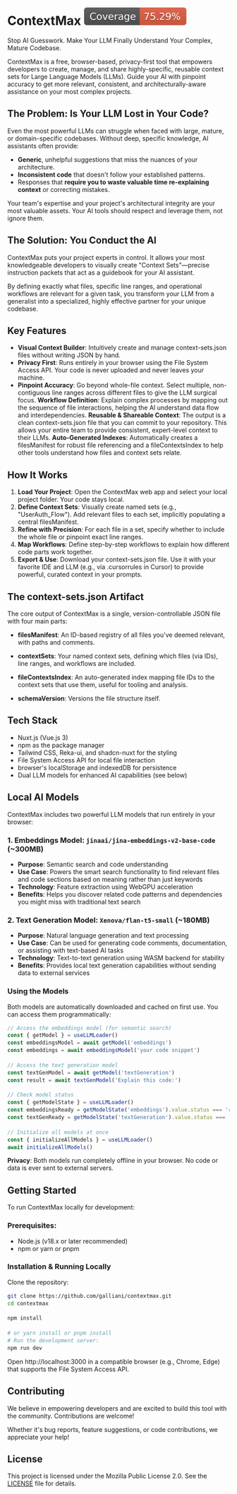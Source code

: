 # ContextMax ![Coverage Status](badges/coverage.svg)

Stop AI Guesswork. Make Your LLM Finally Understand Your Complex, Mature Codebase.

ContextMax is a free, browser-based, privacy-first tool that empowers developers to create, manage, and share highly-specific, reusable context sets for Large Language Models (LLMs). Guide your AI with pinpoint accuracy to get more relevant, consistent, and architecturally-aware assistance on your most complex projects.


## The Problem: Is Your LLM Lost in Your Code?

Even the most powerful LLMs can struggle when faced with large, mature, or domain-specific codebases. Without deep, specific knowledge, AI assistants often provide:

- **Generic**, unhelpful suggestions that miss the nuances of your architecture.
- **Inconsistent code** that doesn't follow your established patterns.
- Responses that **require you to waste valuable time re-explaining context** or correcting mistakes.

Your team's expertise and your project's architectural integrity are your most valuable assets. Your AI tools should respect and leverage them, not ignore them.

## The Solution: You Conduct the AI

ContextMax puts your project experts in control. It allows your most knowledgeable developers to visually create "Context Sets"—precise instruction packets that act as a guidebook for your AI assistant.

By defining exactly what files, specific line ranges, and operational workflows are relevant for a given task, you transform your LLM from a generalist into a specialized, highly effective partner for your unique codebase.


## Key Features

- **Visual Context Builder**: Intuitively create and manage context-sets.json files without writing JSON by hand.
- **Privacy First**: Runs entirely in your browser using the File System Access API. Your code is never uploaded and never leaves your machine.
- **Pinpoint Accuracy**: Go beyond whole-file context. Select multiple, non-contiguous line ranges across different files to give the LLM surgical focus.
**Workflow Definition**: Explain complex processes by mapping out the sequence of file interactions, helping the AI understand data flow and interdependencies.
**Reusable & Shareable Context**: The output is a clean context-sets.json file that you can commit to your repository. This allows your entire team to provide consistent, expert-level context to their LLMs.
**Auto-Generated Indexes**: Automatically creates a filesManifest for robust file referencing and a fileContextsIndex to help other tools understand how files and context sets relate.


## How It Works

1. **Load Your Project**: Open the ContextMax web app and select your local project folder. Your code stays local.
2. **Define Context Sets**: Visually create named sets (e.g., "UserAuth_Flow"). Add relevant files to each set, implicitly populating a central filesManifest.
3. **Refine with Precision**: For each file in a set, specify whether to include the whole file or pinpoint exact line ranges.
4. **Map Workflows**: Define step-by-step workflows to explain how different code parts work together.
5. **Export & Use**: Download your context-sets.json file. Use it with your favorite IDE and LLM (e.g., via .cursorrules in Cursor) to provide powerful, curated context in your prompts.


## The context-sets.json Artifact

The core output of ContextMax is a single, version-controllable JSON file with four main parts:

- **filesManifest**: An ID-based registry of all files you've deemed relevant, with paths and comments.

- **contextSets**: Your named context sets, defining which files (via IDs), line ranges, and workflows are included.

- **fileContextsIndex**: 
An auto-generated index mapping file IDs to the context sets that use them, useful for tooling and analysis.

- **schemaVersion**: Versions the file structure itself.


## Tech Stack

- Nuxt.js (Vue.js 3)
- npm as the package manager
- Tailwind CSS, Reka-ui, and shadcn-nuxt for the styling
- File System Access API for local file interaction
- browser's localStorage and indexedDB for persistence
- Dual LLM models for enhanced AI capabilities (see below)

## Local AI Models

ContextMax includes two powerful LLM models that run entirely in your browser:

### 1. Embeddings Model: `jinaai/jina-embeddings-v2-base-code` (~300MB)
- **Purpose**: Semantic search and code understanding
- **Use Case**: Powers the smart search functionality to find relevant files and code sections based on meaning rather than just keywords
- **Technology**: Feature extraction using WebGPU acceleration
- **Benefits**: Helps you discover related code patterns and dependencies you might miss with traditional text search

### 2. Text Generation Model: `Xenova/flan-t5-small` (~180MB)
- **Purpose**: Natural language generation and text processing
- **Use Case**: Can be used for generating code comments, documentation, or assisting with text-based AI tasks
- **Technology**: Text-to-text generation using WASM backend for stability
- **Benefits**: Provides local text generation capabilities without sending data to external services

### Using the Models

Both models are automatically downloaded and cached on first use. You can access them programmatically:

```typescript
// Access the embeddings model (for semantic search)
const { getModel } = useLLMLoader()
const embeddingsModel = await getModel('embeddings')
const embeddings = await embeddingsModel('your code snippet')

// Access the text generation model
const textGenModel = await getModel('textGeneration')
const result = await textGenModel('Explain this code:')

// Check model status
const { getModelState } = useLLMLoader()
const embeddingsReady = getModelState('embeddings').value.status === 'ready'
const textGenReady = getModelState('textGeneration').value.status === 'ready'

// Initialize all models at once
const { initializeAllModels } = useLLMLoader()
await initializeAllModels()
```

**Privacy**: Both models run completely offline in your browser. No code or data is ever sent to external servers.


## Getting Started

To run ContextMax locally for development:

### Prerequisites:

- Node.js (v18.x or later recommended)
- npm or yarn or pnpm

### Installation & Running Locally

Clone the repository:

```bash
git clone https://github.com/galliani/contextmax.git
cd contextmax

npm install

# or yarn install or pnpm install
# Run the development server:
npm run dev
```

Open http://localhost:3000 in a compatible browser (e.g., Chrome, Edge) that supports the File System Access API.


## Contributing

We believe in empowering developers and are excited to build this tool with the community. Contributions are welcome!

Whether it's bug reports, feature suggestions, or code contributions, we appreciate your help!


## License

This project is licensed under the Mozilla Public License 2.0. See the [LICENSE](LICENSE) file for details.